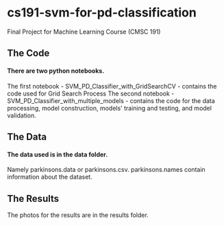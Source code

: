 # cs191-svm-for-pd-classification
Final Project for Machine Learning Course (CMSC 191)

## The Code
#### There are two python notebooks.
The first notebook - SVM_PD_Classifier_with_GridSearchCV - contains the code used for Grid Search Process
The second notebook - SVM_PD_Classifier_with_multiple_models - contains the code for the data processing, model construction, models' training and testing, and model validation.

## The Data
#### The data used is in the data folder.
Namely parkinsons.data or parkinsons.csv.
parkinsons.names contain information about the dataset.

## The Results
The photos for the results are in the results folder.
